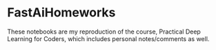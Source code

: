 # FastAiHomeworks

These notebooks are my reproduction of the course, Practical Deep Learning for Coders, which includes personal notes/comments as well.
